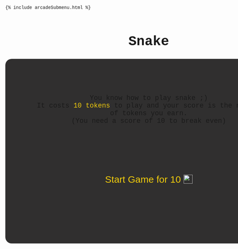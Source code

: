 {% include arcadeSubmenu.html %}


<html>

<head>
    <meta charset="UTF-8">
    <title>Snake</title>
</head>

<body>
<div class="outer">
    <h1>Snake</h1>
    <div id="startScreen">
        <p>You know how to play snake ;) <br> It costs <span style="color: #f1cc0c;">10 tokens</span> to play and your score is the number of tokens you earn. <br> (You need a score of 10 to break even) </p>
        <button type="button" class="startGame" id="start" value="" onclick="startGame()">Start Game for 10 <img class="tokenicon" src="{{ site.baseurl }}/images/AJToken_60x60.png"></button>
    </div>
    <canvas id="board"></canvas>
</div>
</body>

</html>

<style>
    body {
        font-family: "Courier New", Courier, monospace;
    }
    .outer {
        position: absolute;
        width: 94%;
        text-align: center;
    }
    #startScreen {
        font-size: 16pt;
        position: absolute;
        width: 80%;
        height: 400px;
        background-color: #302f2f;;
        border-radius: 20px;
        padding: 10%;
        z-index: 99;
    }
    h1 {
        font-size: 32pt;
        text-align: center;
        margin-bottom: 30px;
    }
    .startGame {
        outline: none;
        -webkit-tap-highlight-color: transparent;
        font-family: 'Gill Sans', 'Gill Sans MT', Calibri, 'Trebuchet MS', sans-serif;
        font-size: 30px;
        position: inline;
        width: 60%;
        margin-left: 20%;
        margin-right: 20%;
        height: 100px;
        margin-top: 100px;
        margin-bottom: 200px;
        border-radius: 8px;
        background-color: #302f2f;
        color: #f1cc0c;
        border: none;
        transition-duration: 0.3s;
    }
    .startGame:hover {
        color: #242424;
        background-color: #f1cc0c;
    }
    .tokenicon {
        width: 28px;
        margin-top: -5px;
        vertical-align: middle;
    }
    @keyframes fadeOut {
        from {
            opacity: 1;
        }
        to {
            opacity: 0;
        }
    }
    .animater {
        animation: fadeOut 0.4s forwards;
    }
</style>

<script>
//remove start screen
function startGame() {
    let div = document.getElementById('startScreen');
    div.classList.add('animater');
    setTimeout(function() {
        div.style.display = "none";
        div.classList.remove("animater");
    }, 500);
}

//board
var blockSize=25;
var rows=20;
var cols=20;
var board;
var context;

//snake head
var snakeX = blockSize * 5;
var snakeY = blockSize * 5;

var velocityX = 0;
var velocityY = 0;

var snakeBody = [];


//food
var foodX;
var foodY;

var gameOver = false;



window.onload = function() {
    board = document.getElementById("board");
    board.height = rows * blockSize;
    board.width = cols * blockSize;
    context = board.getContext("2d"); //used for drawing on board

    placeFood();
    document.addEventListener("keyup", changeDirection); 
    //update();
    setInterval(update, 1000/10);

}

function update() {
    if (gameOver) {
        return;
    }
    context.fillStyle="black";
    context.fillRect(0, 0, board.width, board.height);

    context.fillStyle="red";
    context.fillRect(foodX, foodY, blockSize, blockSize);

    if (snakeX == foodX && snakeY == foodY) {
        snakeBody.push([foodX, foodY])
        placeFood();
    }


    for (let i = snakeBody.length-1; i > 0; i--) {
        snakeBody[i] = snakeBody[i-1];
    }
    if(snakeBody.length) {
        snakeBody[0] = [snakeX, snakeY];
    }

    context.fillStyle="lime";
    snakeX += velocityX * blockSize;
    snakeY += velocityY * blockSize;
    context.fillRect(snakeX, snakeY, blockSize, blockSize);
    for (let i = 0; i < snakeBody.length; i++) {
        context.fillRect(snakeBody[i][0], snakeBody[i][1], blockSize, blockSize);
    }

    //game over conditions
    if (snakeX < 0 || snakeX > cols * blockSize || snakeY < 0 || snakeY > rows * blockSize) {
        gameOver = true;
        alert("Game Over")
    }
    
    for (let i = 0;  i < snakeBody.length; i++) {
        if (snakeX == snakeBody[i][0] && snakeY == snakeBody[i][1]) {
            gameOver = true;
            alert("Game Over")
        }
    }

}

function changeDirection(e) {
    if (e.code == "ArrowUp" && velocityY != 1) {
        velocityX = 0;
        velocityY = -1; 
    }
     else if (e.code == "ArrowDown" && velocityY != -1) {
        velocityX = 0;
        velocityY = 1; 
    }
     else if (e.code == "ArrowLeft" && velocityX != 1) {
        velocityX = -1;
        velocityY = 0; 
    }
     else if (e.code == "ArrowRight" && velocityX != -1) {
        velocityX = 1;
        velocityY = 0; 
    }
}



function placeFood() {
    foodX = Math.floor(Math.random() * cols) * blockSize;
    foodY = Math.floor(Math.random() * rows) * blockSize;


 
}
